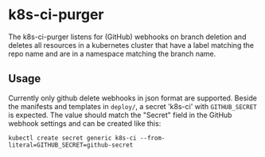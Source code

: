 # k8s-ci-purger
The k8s-ci-purger listens for (GitHub) webhooks on branch deletion and deletes
all resources in a kubernetes cluster that have a label matching the repo name
and are in a namespace matching the branch name.

## Usage
Currently only github delete webhooks in json format are supported.
Beside the manifests and templates in `deploy/`, a secret 'k8s-ci' with
`GITHUB_SECRET` is expected. The value should match the "Secret" field in the
GitHub webhook settings and can be created like this:

```
kubectl create secret generic k8s-ci --from-literal=GITHUB_SECRET=github-secret
```
